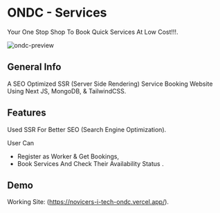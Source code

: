 # ONDC - Services

Your One Stop Shop To Book Quick Services At Low Cost!!!.

![ondc-preview](https://user-images.githubusercontent.com/75238302/189524888-f4820ed1-644d-4231-a025-17aafd718c52.png)

## General Info

A SEO Optimized SSR (Server Side Rendering) Service Booking Website Using Next JS, MongoDB, & TailwindCSS.

## Features

Used SSR For Better SEO (Search Engine Optimization).

User Can

-   Register as Worker & Get Bookings,
-   Book Services And Check Their Availability Status .

## Demo

Working Site: (https://novicers-i-tech-ondc.vercel.app/).
